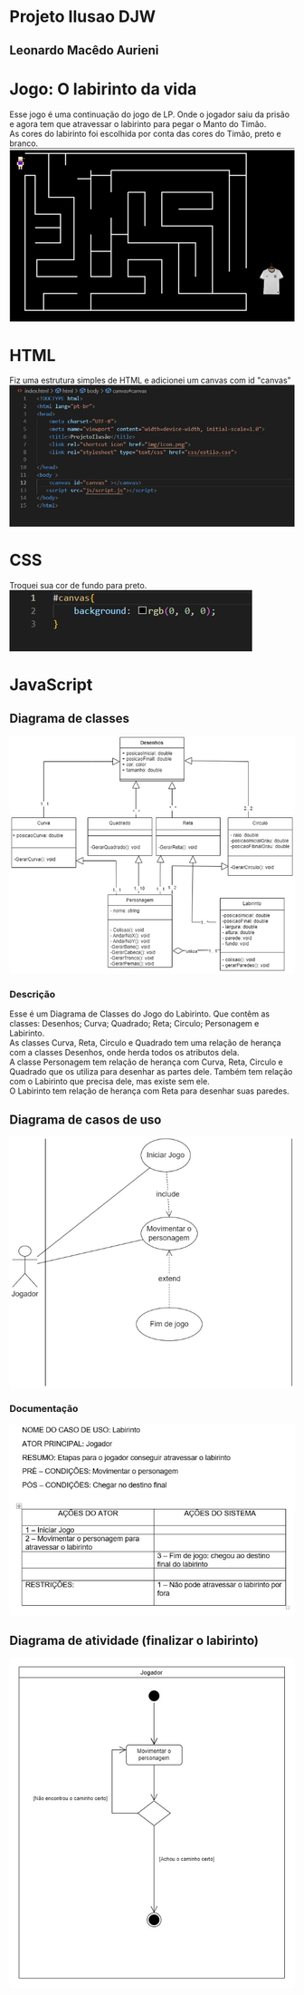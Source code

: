 # Projeto Ilusao DJW
## Leonardo Macêdo Aurieni<br>
# Jogo: O labirinto da vida
Esse jogo é uma continuação do jogo de LP. Onde o jogador saiu da prisão e agora tem que atravessar o labirinto para pegar o Manto do Timão.<br>
As cores do labirinto foi escolhida por conta das cores do Timão, preto e branco.
<img src="img/printjogo.jpg"><br>
# HTML
Fiz uma estrutura simples de HTML e adicionei um canvas com id "canvas"
<img src = "img/printhtml.jpg"><br>
# CSS
Troquei sua cor de fundo para preto.
<img src = "img/css.jpg"><br>
# JavaScript















## Diagrama de classes
<img src = "img/classe.jpg" ><br>
<h3> Descrição </h3>
Esse é um Diagrama de Classes do Jogo do Labirinto. Que contêm as classes: Desenhos; Curva; Quadrado; Reta; Circulo; Personagem e Labirinto.<br>
As classes Curva, Reta, Circulo e Quadrado tem uma relação de herança com a classes Desenhos, onde herda todos os atributos dela.<br>
A classe Personagem tem relação de herança com Curva, Reta, Circulo e Quadrado que os utiliza para desenhar as partes dele. Também tem relação com o Labirinto que precisa dele, mas existe sem ele.<br>
O Labirinto tem relação de herança com Reta para desenhar suas paredes.<br>
<h2>Diagrama de casos de uso</h2>
<img src = "img/uso.jpg" ><br>
<H3>Documentação</H3>
<img src = "img/documentacao.jpg" ><br>
<H2>Diagrama de atividade (finalizar o labirinto)</H2>
<img src = "img/atividade.jpg" >
